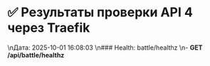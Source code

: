 # ✅ Результаты проверки API 4 через Traefik
\nДата: 2025-10-01 16:08:03
\n### Health: battle/healthz
\n- **GET /api/battle/healthz**

